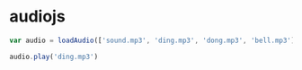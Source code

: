 # audiojs
```javascript
var audio = loadAudio(['sound.mp3', 'ding.mp3', 'dong.mp3', 'bell.mp3'])
```

```javascript
audio.play('ding.mp3')
```
